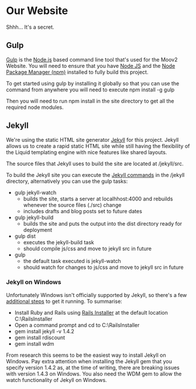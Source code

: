 # Our Website

Shhh... It's a secret.

## Gulp

[Gulp](http://gulpjs.com/) is the [Node.js](http://nodejs.org/) based command line tool that's used for the Moov2 Website. You will need to ensure that you have [Node JS](http://nodejs.org/download/) and the [Node Package Manager (npm)](https://www.npmjs.org/) installed to fully build this project.

To get started using gulp by installing it globally so that you can use the command from anywhere you will need to execute npm install -g gulp

Then you will need to run npm install in the site directory to get all the required node modules.

## Jekyll

We're using the static HTML site generator [Jekyll](http://jekyllrb.com/) for this project. Jekyll allows us to create a rapid static HTML site while still having the flexibility of the Liquid templating engine with nice features like shared layouts.

The source files that Jekyll uses to build the site are located at /jekyll/src.

To build the Jekyll site you can execute the [Jekyll commands](http://jekyllrb.com/docs/usage/) in the /jekyll directory, alternatively you can use the gulp tasks: 

*	gulp jekyll-watch
	-	builds the site, starts a server at localhhost:4000 and rebuilds whenever the source files (./src) change
	-	includes drafts and blog posts set to future dates
*	gulp jekyll-build
	-	builds the site and puts the output into the dist directory ready for deployment
*	gulp dist
	-	executes the jekyll-build task
	-	should compile js/css and move to jekyll src in future
*	gulp
	-	the default task executed is jekyll-watch
	-	should watch for changes to js/css and move to jekyll src in future

### Jekyll on Windows

Unfortunately Windows isn't officially supported by Jekyll, so there's a few [additional steps](http://chrismeserole.com/coding/install-ruby-rails-jekyll-on-windows/) to get it running. To summarise:

*	Install Ruby and Rails using [Rails Installer](http://railsinstaller.org/) at the default location C:\RailsInstaller
*	Open a command prompt and cd to C:\RailsInstaller
*	gem install jekyll -v 1.4.2
*	gem install rdiscount
*	gem install wdm

From research this seems to be the easiest way to install Jekyll on Windows. Pay extra attention when installing the Jekyll gem that you specify version 1.4.2 as, at the time of writing, there are breaking issues with version 1.4.3 on Windows. You also need the WDM gem to allow the watch functionality of Jekyll on Windows.